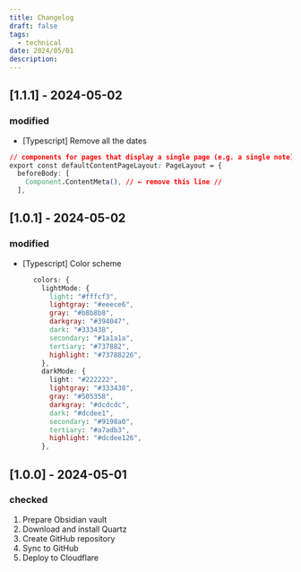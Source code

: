 ```yaml
---
title: Changelog
draft: false
tags:
  - technical
date: 2024/05/01
description:
---
```

## [1.1.1] - 2024-05-02

### modified

- [Typescript] Remove all the dates

``` css
// components for pages that display a single page (e.g. a single note)
export const defaultContentPageLayout: PageLayout = {
  beforeBody: [
    Component.ContentMeta(), // ← remove this line //
  ],
```

## [1.0.1] - 2024-05-02

### modified

- [Typescript] Color scheme

``` css
      colors: {
        lightMode: {
          light: "#fffcf3",
          lightgray: "#eeece6",
          gray: "#b8b8b8",
          darkgray: "#394047",
          dark: "#333438",
          secondary: "#1a1a1a",
          tertiary: "#737882",
          highlight: "#73788226",
        },
        darkMode: {
          light: "#222222",
          lightgray: "#333438",
          gray: "#505358",
          darkgray: "#dcdcdc",
          dark: "#dcdee1",
          secondary: "#9198a0",
          tertiary: "#a7adb3",
          highlight: "#dcdee126",
        },
```

## [1.0.0] - 2024-05-01

### checked

1. Prepare Obsidian vault
2. Download and install Quartz
3. Create GitHub repository 
4. Sync to GitHub
5. Deploy to Cloudflare